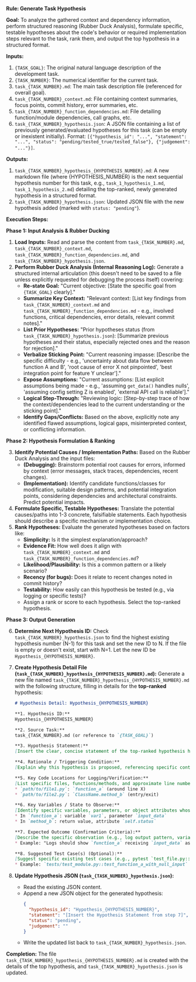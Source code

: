 **Rule: Generate Task Hypothesis**

**Goal:** To analyze the gathered context and dependency information, perform structured reasoning (Rubber Duck Analysis), formulate specific, testable hypotheses about the code's behavior or required implementation steps relevant to the task, rank them, and output the top hypothesis in a structured format.

**Inputs:**

1.  `{TASK_GOAL}`: The original natural language description of the development task.
2.  `{TASK_NUMBER}`: The numerical identifier for the current task.
3.  `task_{TASK_NUMBER}.md`: The main task description file (referenced for overall goal).
4.  `task_{TASK_NUMBER}_context.md`: File containing context summaries, focus points, commit history, error summaries, etc.
5.  `task_{TASK_NUMBER}_function_dependencies.md`: File detailing function/module dependencies, call graphs, etc.
6.  `task_{TASK_NUMBER}_hypothesis.json`: A JSON file containing a list of previously generated/evaluated hypotheses for this task (can be empty or inexistent initially). Format: `[{"hypothesis_id": "...", "statement": "...", "status": "pending/tested_true/tested_false"}, {"judgement": "..."}]`.

**Outputs:**

1.  `task_{TASK_NUMBER}_hypothesis_{HYPOTHESIS_NUMBER}.md`: A new markdown file (where {HYPOTHESIS_NUMBER} is the next sequential hypothesis number for this task, e.g., `task_1_hypothesis_1.md`, `task_1_hypothesis_2.md`) detailing the top-ranked, newly generated hypothesis in a structured format.
2.  `task_{TASK_NUMBER}_hypothesis.json`: Updated JSON file with the new hypothesis added (marked with `status: "pending"`).

**Execution Steps:**

**Phase 1: Input Analysis & Rubber Ducking**

1.  **Load Inputs:** Read and parse the content from `task_{TASK_NUMBER}.md`, `task_{TASK_NUMBER}_context.md`, `task_{TASK_NUMBER}_function_dependencies.md`, and `task_{TASK_NUMBER}_hypothesis.json`.
2.  **Perform Rubber Duck Analysis (Internal Reasoning Log):** Generate a structured internal articulation (this doesn't need to be saved to a file unless explicitly requested for debugging the process itself) covering:
    * **Re-state Goal:** "Current objective: [State the specific goal from `{TASK_GOAL}` clearly]."
    * **Summarize Key Context:** "Relevant context: [List key findings from `task_{TASK_NUMBER}_context.md` and `task_{TASK_NUMBER}_function_dependencies.md` - e.g., involved functions, critical dependencies, error details, relevant commit notes]."
    * **List Prior Hypotheses:** "Prior hypotheses status (from `task_{TASK_NUMBER}_hypothesis.json`): [Summarize previous hypotheses and their status, especially rejected ones and the reason for rejection]."
    * **Verbalize Sticking Point:** "Current reasoning impasse: [Describe the specific difficulty - e.g., 'uncertainty about data flow between function A and B', 'root cause of error X not pinpointed', 'best integration point for feature Y unclear']."
    * **Expose Assumptions:** "Current assumptions: [List explicit assumptions being made - e.g., 'assuming `get_data()` handles nulls', 'assuming config setting Z is enabled', 'external API call is reliable']."
    * **Logical Step-Through:** "Reviewing logic: [Step-by-step trace of how the context/dependencies lead to the current understanding or the sticking point]."
    * **Identify Gaps/Conflicts:** Based on the above, explicitly note any identified flawed assumptions, logical gaps, misinterpreted context, or conflicting information.

**Phase 2: Hypothesis Formulation & Ranking**

3.  **Identify Potential Causes / Implementation Paths:** Based on the Rubber Duck Analysis and the input files:
    * **(Debugging):** Brainstorm potential root causes for errors, informed by context (error messages, stack traces, dependencies, recent changes).
    * **(Implementation):** Identify candidate functions/classes for modification, suitable design patterns, and potential integration points, considering dependencies and architectural constraints. Predict potential impacts.
4.  **Formulate Specific, Testable Hypotheses:** Translate the potential causes/paths into 1-3 concrete, falsifiable statements. Each hypothesis should describe a specific mechanism or implementation choice.
5.  **Rank Hypotheses:** Evaluate the generated hypotheses based on factors like:
    * **Simplicity:** Is it the simplest explanation/approach?
    * **Evidence Fit:** How well does it align with `task_{TASK_NUMBER}_context.md` and `task_{TASK_NUMBER}_function_dependencies.md`?
    * **Likelihood/Plausibility:** Is this a common pattern or a likely scenario?
    * **Recency (for bugs):** Does it relate to recent changes noted in commit history?
    * **Testability:** How easily can this hypothesis be tested (e.g., via logging or specific tests)?
    * Assign a rank or score to each hypothesis. Select the top-ranked hypothesis.

**Phase 3: Output Generation**

6.  **Determine Next Hypothesis ID:** Check `task_{TASK_NUMBER}_hypothesis.json` to find the highest existing hypothesis number (N-1) for this task and set the new ID to N. If the file is empty or doesn't exist, start with N=1. Let the new ID be `Hypothesis_{HYPOTHESIS_NUMBER}`.
7.  **Create Hypothesis Detail File (`task_{TASK_NUMBER}_hypothesis_{HYPOTHESIS_NUMBER}.md`):** Generate a new file named `task_{TASK_NUMBER}_hypothesis_{HYPOTHESIS_NUMBER}.md` with the following structure, filling in details for the **top-ranked** hypothesis:

    ```markdown
    # Hypothesis Detail: Hypothesis_{HYPOTHESIS_NUMBER}

    **1. Hypothesis ID:**
    Hypothesis_{HYPOTHESIS_NUMBER}

    **2. Source Task:**
    task_{TASK_NUMBER}.md (or reference to `{TASK_GOAL}`)

    **3. Hypothesis Statement:**
    [Insert the clear, concise statement of the top-ranked hypothesis here.]

    **4. Rationale / Triggering Condition:**
    [Explain why this hypothesis is proposed, referencing specific context from `task_{TASK_NUMBER}_context.md`, dependencies from `task_{TASK_NUMBER}_function_dependencies.md`, error messages, or logical deductions from the Rubber Duck Analysis. State conditions under which it's expected.]

    **5. Key Code Locations for Logging/Verification:**
    [List specific files, functions/methods, and approximate line numbers critical for observing the behavior related to this hypothesis.]
    * `path/to/file1.py`: `function_a` (around line X)
    * `path/to/file2.py`: `ClassName.method_b` (entry/exit)

    **6. Key Variables / State to Observe:**
    [Identify specific variables, parameters, or object attributes whose state needs to be checked or logged at the locations above.]
    * In `function_a`: variable `var1`, parameter `input_data`
    * In `method_b`: return value, attribute `self.status`

    **7. Expected Outcome (Confirmation Criteria):**
    [Describe the specific observation (e.g., log output pattern, variable value, state change) that would confirm this hypothesis.]
    * Example: "Logs should show `function_a` receiving `input_data` as None, and subsequently `method_b` returning `False`."

    **8. Suggested Test Case(s) (Optional):**
    [Suggest specific existing test cases (e.g., pytest `test_file.py::test_name`) or describe a new test scenario that could trigger the condition and verify the hypothesis.]
    * Example: `tests/test_module.py::test_function_a_with_null_input`
    ```

8.  **Update Hypothesis JSON (`task_{TASK_NUMBER}_hypothesis.json`):**
    * Read the existing JSON content.
    * Append a new JSON object for the generated hypothesis:
        ```json
        {
          "hypothesis_id": "Hypothesis_{HYPOTHESIS_NUMBER}",
          "statement": "[Insert the Hypothesis Statement from step 7]",
          "status": "pending",
          "judgement": ""
        }
        ```
    * Write the updated list back to `task_{TASK_NUMBER}_hypothesis.json`.

**Completion:** The file `task_{TASK_NUMBER}_hypothesis_{HYPOTHESIS_NUMBER}.md` is created with the details of the top hypothesis, and `task_{TASK_NUMBER}_hypothesis.json` is updated.

